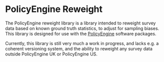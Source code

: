 # PolicyEngine Reweight

The PolicyEngine reweight library is a library intended to reweight survey data based on known ground truth statistics, to adjust for sampling biases. This library is designed for use with the [PolicyEngine](https://policyengine.org) software packages.

Currently, this library is still very much a work in progress, and lacks e.g. a coherent versioning system, and the ability to reweight any survey data outside PolicyEngine UK or PolicyEngine US.
